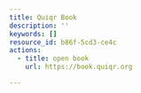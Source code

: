 ```yaml
---
title: Quiqr Book
description: ''
keywords: []
resource_id: b86f-5cd3-ce4c
actions:
  - title: open book
    url: https://book.quiqr.org

---
```




